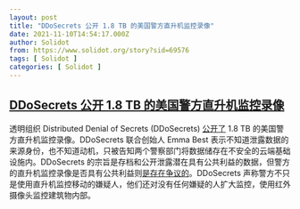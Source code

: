 ```yaml
---
layout: post
title: "DDoSecrets 公开 1.8 TB 的美国警方直升机监控录像"
date: 2021-11-10T14:54:17.000Z
author: Solidot
from: https://www.solidot.org/story?sid=69576
tags: [ Solidot ]
categories: [ Solidot ]
---
```

<!--1636556057000-->
[DDoSecrets 公开 1.8 TB 的美国警方直升机监控录像](https://www.solidot.org/story?sid=69576)
------

<div>
透明组织 Distributed Denial of Secrets (DDoSecrets) <a href="https://ddosecrets.com/wiki/Aerial_Surveillance_Footage" target="_blank">公开了</a> 1.8 TB 的美国警方直升机监控录像。DDoSecrets 联合创始人 Emma Best 表示不知道泄露数据的来源身份，也不知道动机，只被告知两个警察部门将数据储存在不安全的云端基础设施内。DDoSecrets 的宗旨是存档和公开泄露潜在具有公共利益的数据，但警方的直升机监控录像是否具有公共利益则<a href="https://hardware.slashdot.org/story/21/11/08/2332220/transparency-activists-dump-18-terabytes-of-police-helicopter-surveillance-footage" target="_blank">是存在争议的</a>。DDoSecrets 声称警方不只是使用直升机监控移动的嫌疑人，他们还对没有任何嫌疑的人扩大监控，使用红外摄像头监控建筑物内部。
</div>
